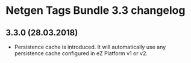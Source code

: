Netgen Tags Bundle 3.3 changelog
================================

3.3.0 (28.03.2018)
------------------

* Persistence cache is introduced. It will automatically use any persistence cache configured in eZ Platform v1 or v2.
